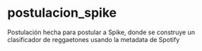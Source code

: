 # postulacion_spike
Postulación hecha para postular a Spike, donde se construye un clasificador de reggaetones usando la metadata de Spotify
